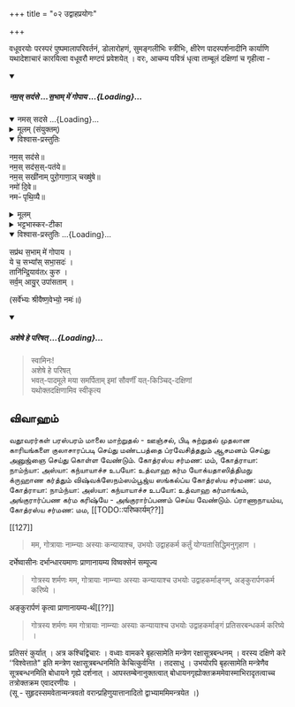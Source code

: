 +++
title = "०२ उद्वाहप्रयोगः"

+++

वधूवरयोः परस्परं पुष्पमालापरिवर्तनं, डोलारोहणं, सुमङ्गलीभिः स्त्रीभिः, क्षीरेण पादस्पर्शनादीनि कार्याणि यथादेशाचारं कारयित्वा वधूवरौ मण्टपं प्रवेशयेत् । वरः, आचम्य पवित्रं धृत्वा ताम्बूलं दक्षिणां च गृहीत्वा -

<div class="js_include" includetitle="false" newlevelforh1="5" unfilled url="/vedAH_yajuH/taittirIyam/sUtram/ApastambaH/gRhyam/paddhatiH/shrIvaiShNavaH/mantrAdi/namas_sadase_sabhAM_gopAya/">
<details open><summary><h5>नम॒स् सद॑से …स॒भाम् मे॑ गोपाय ...{Loading}...</h5></summary>
<div class="js_include" includetitle="false" newlevelforh1="5" unfilled="" url="/vedAH_yajuH/taittirIyam/saMhitA/yajuH/sarva-prastutiH/3/2/04_sphyAdyupasthAnamantrAH_vidhishcha/namas_sadase.md">
<details open><summary><h10>नमस् सदसे ...{Loading}...</h10></summary>
<details><summary>मूलम् (संयुक्तम्)</summary>

नम॒स्सद॑से॒ नम॒स्सद॑स॒स्पत॑ये॒ नम॒स्सखी॑नाम्पुरो॒गाणा॒ञ्चख्षु॑षे॒ नमो॑ दि॒वे नमᳶ॑ पृथि॒व्यै
</details>
<details open><summary>विश्वास-प्रस्तुतिः</summary>

नम॒स् सद॑से॥  
नम॒स् सद॑स॒स्-पत॑ये॥    
नम॒स् सखी॑नाम् पुरो॒गाणा॒ञ् चख्षु॑षे॥    
नमो॑ दि॒वे॥   
नमᳶ॑ पृथि॒व्यै॥
</details>
<details><summary>मूलम्</summary>

नम॒स्सद॑से  
नम॒स्सद॑स॒स्पत॑ये    
नम॒स्सखी॑नाम्पुरो॒गाणा॒ञ्चख्षु॑षे    
नमो॑ दि॒वे   
नमᳶ॑ पृथि॒व्यै
</details>
<details><summary>भट्टभास्कर-टीका</summary>

'ऐन्द्रं हि देवतया सदः' इति इन्द्रः सदसस्पतिः पालयिता तस्मै नमः । 'षष्ठयाः पतिपुत्र' इति सत्वम् । सखीनां समानख्यानानामृत्विजां पुरोगाणामग्रतो गन्तृणां प्रधानानां सर्वेषामपि चक्षुषे चक्षुसथानीयाय दर्शनहेतवे सवित्रे च नमः । गतमन्यत् ॥
</details>
</details>
</div>
<div class="js_include" newlevelforh1="4" includetitle="false" unfilled="" url="/vedAH_yajuH/taittirIyam/brAhmaNam/Rk/vishvAsa-prastutiH/1/2_gavAm-ayanAdi/1/267_sapratha_sabhAm.md">
<details open><summary><h9>विश्वास-प्रस्तुतिः ...{Loading}...</h9></summary>

सप्र॑थ स॒भाम् मे॑ गोपाय ।  
ये च॒ सभ्या᳚स् सभा॒सदः॑ ।  
तानि॑न्द्रि॒याव॑तᳵ कुरु ।  
सर्व॒म् आयु॒र् उपा॑सताम् ।
</details>
</div>

(सर्वे॑भ्यः श्रीवैष्ण॒वेभ्यो॒ नमः॑॥)

</details>
</div>
<div class="js_include" includetitle="false" newlevelforh1="5" unfilled url="/vedAH_yajuH/taittirIyam/sUtram/ApastambaH/gRhyam/paddhatiH/shrIvaiShNavaH/mantrAdi/asheShe_pariShat_svIkRtya.md">
<details open><summary><h5>अशेषे हे परिषत् ...{Loading}...</h5></summary>

> स्वामिनः!  
अशेषे हे परिषत्  
भवत्-पादमूले मया समर्पिताम् इमां सौवर्णीं यत्-किञ्चिद्-दक्षिणां  
यथोक्तदक्षिणामिव स्वीकृत्य  

</details>
</div>  

## விவாஹம்

வதூவரர்கள் பரஸ்பரம் மாலை மாற்றுதல் - ஊஞ்சல், பிடி சுற்றுதல் முதலான காரியங்களை குலாசாரப்படி செய்து மண்டபத்தை ப்ரவேசித்ததும் ஆசமனம் செய்து அனுஜ்ஞை செய்து கொள்ள வேண்டும். கோத்ரஸ்ய சர்மண: மம், கோத்ராயா: நாம்ந்யா: அஸ்யா: கந்யாயாச்ச உபயோ: உத்வாஹ கர்ம யோக்யதாஸித்திமநு க்ருஹாண கர்த்தும் விஷ்வக்ஸேநம்ஸம்பூஜ்ய ஸங்கல்ப்ய கோத்ரஸ்ய சர்மண: மம, கோத்ராயா: நாம்ந்யா: அஸ்யா: கந்யாயாச்ச உபயோ: உத்வாஹ கர்மாங்கம், அங்குரார்ப்பண கர்ம கரிஷ்யே - அங்குரார்ப்பணம் செய்ய வேண்டும். ப்ராணாநாயம்ய, கோத்ரஸ்ய சர்மண: மம, [[TODO::परिष्कार्यम्??]]

[[127]]

> मम, गोत्रायाः नाम्न्याः अस्याः कन्यायाश्च, उभयोः उद्वाहकर्म कर्तुं योग्यतासिद्धिमनुगृहाण । 

दर्भेष्वासीनः दर्भान्धारयमाणः प्राणानायम्य विष्वक्सेनं सम्पूज्य 

> गोत्रस्य शर्मणः मम, गोत्रायाः नाम्न्याः अस्याः कन्यायाश्च उभयोः उद्वाहकर्माङ्गम्, अङ्कुरार्पणकर्म करिष्ये । 

अङ्कुरार्पणं कृत्वा प्राणानायम्य-र्थं[[??]]

> गोत्रस्य शर्मणः मम गोत्रायाः नाम्न्याः अस्याः कन्यायाश्च उभयोः उद्वाहकर्माङ्गं प्रतिसरबन्धकर्म करिष्ये । 

प्रतिसरं कुर्यात् । अत्र कश्चिद्विचारः । वध्वाः वामकरे बृहत्सामेति मन्त्रेण रक्षासूत्रबन्धनम् । वरस्य दक्षिणे करे ‘‘विश्वेत्ताते" इति मन्त्रेण रक्षासूत्रबन्धनमिति केचित्कुर्वन्ति । तदसाधु । उभयोरपि बृहत्सामेति मन्त्रेणैव सूत्रबन्धनमिति बोधायने गृह्ये दर्शनात् । आपस्तम्बेनानुक्तत्वात् बोधायनगृह्योक्तक्रममेवास्माभिरादृतत्वाच्च तत्रोक्तक्रम एवादरणीयः ।  
(सू - सुहृदस्समवेतान्मन्त्रवतो वरान्प्रहिणुयात्तानादितो द्वाभ्याममिमन्त्रयेत ।)